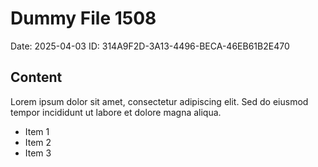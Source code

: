 # Dummy File 1508

Date: 2025-04-03
ID: 314A9F2D-3A13-4496-BECA-46EB61B2E470

## Content

Lorem ipsum dolor sit amet, consectetur adipiscing elit.
Sed do eiusmod tempor incididunt ut labore et dolore magna aliqua.

* Item 1
* Item 2
* Item 3

